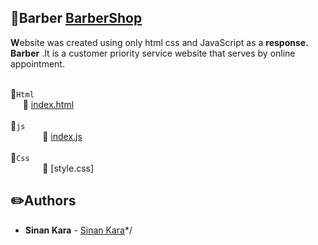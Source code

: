 ## :pushpin:Barber [BarberShop](https://sinan-kar.github.io/BaberShop.github.io)




**W**ebsite was created using only
 html css and JavaScript as a **response.**
 **Barber** .It is a customer priority service website that serves by online appointment.
 
<br>:file_folder:`Html`  
&nbsp;&nbsp;&nbsp;&nbsp;&nbsp;:page_facing_up: [index.html](https://github.com/Sinan-Kar/BaberShop.github.io/blob/master/index.html)
<br> <br> :file_folder:`js`  
&nbsp;&nbsp;&nbsp;&nbsp;&nbsp;&nbsp;&nbsp;&nbsp;&nbsp;&nbsp;&nbsp;&nbsp;&nbsp;:page_facing_up: [index.js](https://github.com/Sinan-Kar/BaberShop.github.io/blob/master/js/index.js)
<br> <br> :file_folder:`Css`  
&nbsp;&nbsp;&nbsp;&nbsp;&nbsp;&nbsp;&nbsp;&nbsp;&nbsp;&nbsp;&nbsp;&nbsp;&nbsp;:page_facing_up: [style.css]


## :pencil2:Authors
* **Sinan Kara** - [Sinan Kara](https://github.com/Sinan-Kar)*/
 
